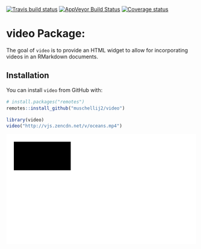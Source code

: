 
[![Travis build
status](https://travis-ci.com/muschellij2/video.svg?branch=master)](https://travis-ci.com/muschellij2/video)
[![AppVeyor Build
Status](https://ci.appveyor.com/api/projects/status/github/muschellij2/video?branch=master&svg=true)](https://ci.appveyor.com/project/muschellij2/video)
[![Coverage
status](https://codecov.io/gh/muschellij2/video/branch/master/graph/badge.svg)](https://codecov.io/gh/muschellij2/video)
<!-- README.md is generated from README.Rmd. Please edit that file -->

# video Package:

The goal of `video` is to provide an HTML widget to allow for
incorporating videos in an RMarkdown documents.

## Installation

You can install `video` from GitHub with:

``` r
# install.packages("remotes")
remotes::install_github("muschellij2/video")
```

``` r
library(video)
video("http://vjs.zencdn.net/v/oceans.mp4")
```

![](man/figures/README-unnamed-chunk-1-1.png)<!-- -->
